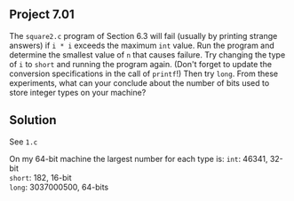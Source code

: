 ## Project 7.01

The `square2.c` program of Section 6.3 will fail (usually by printing strange answers) if `i * i` exceeds the maximum `int` value. Run the program and determine the smallest value of `n` that causes failure. Try changing the type of `i` to `short` and running the program again. (Don't forget to update the conversion specifications in the call of `printf`!) Then try `long`. From these experiments, what can your conclude about the number of bits used to store integer types on your machine?

## Solution

See `1.c`

On my 64-bit machine the largest number for each type is:
`int`: 46341, 32-bit  
`short`: 182, 16-bit  
`long`: 3037000500, 64-bits  
